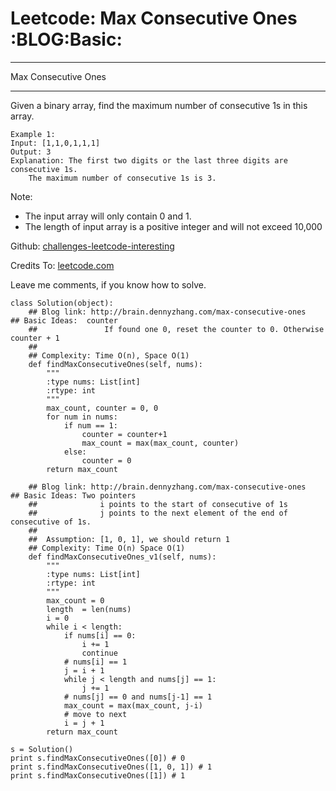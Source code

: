 # Leetcode: Max Consecutive Ones     :BLOG:Basic:


---

Max Consecutive Ones  

---

Given a binary array, find the maximum number of consecutive 1s in this array.  

    Example 1:
    Input: [1,1,0,1,1,1]
    Output: 3
    Explanation: The first two digits or the last three digits are consecutive 1s.
        The maximum number of consecutive 1s is 3.

Note:  

-   The input array will only contain 0 and 1.
-   The length of input array is a positive integer and will not exceed 10,000

Github: [challenges-leetcode-interesting](https://github.com/DennyZhang/challenges-leetcode-interesting/tree/master/max-consecutive-ones)  

Credits To: [leetcode.com](https://leetcode.com/problems/max-consecutive-ones/description/)  

Leave me comments, if you know how to solve.  

    class Solution(object):
        ## Blog link: http://brain.dennyzhang.com/max-consecutive-ones
    ## Basic Ideas:  counter
        ##               If found one 0, reset the counter to 0. Otherwise counter + 1
        ##
        ## Complexity: Time O(n), Space O(1)
        def findMaxConsecutiveOnes(self, nums):
            """
            :type nums: List[int]
            :rtype: int
            """
            max_count, counter = 0, 0
            for num in nums:
                if num == 1:
                    counter = counter+1
                    max_count = max(max_count, counter)
                else:
                    counter = 0
            return max_count
    
        ## Blog link: http://brain.dennyzhang.com/max-consecutive-ones
    ## Basic Ideas: Two pointers
        ##              i points to the start of consecutive of 1s
        ##              j points to the next element of the end of consecutive of 1s.
        ##
        ##  Assumption: [1, 0, 1], we should return 1
        ## Complexity: Time O(n) Space O(1)
        def findMaxConsecutiveOnes_v1(self, nums):
            """
            :type nums: List[int]
            :rtype: int
            """
            max_count = 0
            length  = len(nums)
            i = 0
            while i < length:
                if nums[i] == 0:
                    i += 1
                    continue
                # nums[i] == 1
                j = i + 1
                while j < length and nums[j] == 1:
                    j += 1
                # nums[j] == 0 and nums[j-1] == 1
                max_count = max(max_count, j-i)
                # move to next
                i = j + 1
            return max_count
    
    s = Solution()
    print s.findMaxConsecutiveOnes([0]) # 0
    print s.findMaxConsecutiveOnes([1, 0, 1]) # 1
    print s.findMaxConsecutiveOnes([1]) # 1